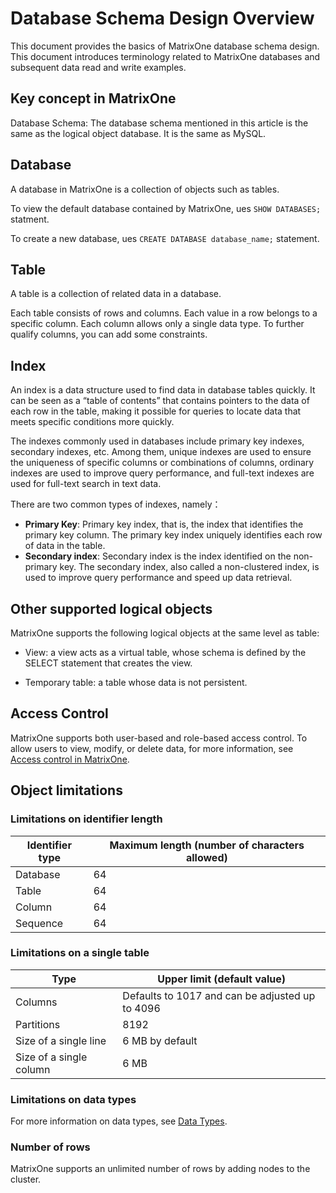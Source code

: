 # Database Schema Design Overview

This document provides the basics of MatrixOne database schema design. This document introduces terminology related to MatrixOne databases and subsequent data read and write examples.

## Key concept in MatrixOne

Database Schema: The database schema mentioned in this article is the same as the logical object database. It is the same as MySQL.

## Database

A database in MatrixOne is a collection of objects such as tables.

To view the default database contained by MatrixOne, ues `SHOW DATABASES;` statment.

To create a new database, ues `CREATE DATABASE database_name;` statement.

## Table

A table is a collection of related data in a database.

Each table consists of rows and columns. Each value in a row belongs to a specific column. Each column allows only a single data type. To further qualify columns, you can add some constraints.

## Index

An index is a data structure used to find data in database tables quickly. It can be seen as a “table of contents” that contains pointers to the data of each row in the table, making it possible for queries to locate data that meets specific conditions more quickly.

The indexes commonly used in databases include primary key indexes, secondary indexes, etc. Among them, unique indexes are used to ensure the uniqueness of specific columns or combinations of columns, ordinary indexes are used to improve query performance, and full-text indexes are used for full-text search in text data.

There are two common types of indexes, namely：

- **Primary Key**: Primary key index, that is, the index that identifies the primary key column. The primary key index uniquely identifies each row of data in the table.
- **Secondary index**: Secondary index is the index identified on the non-primary key. The secondary index, also called a non-clustered index, is used to improve query performance and speed up data retrieval.

## Other supported logical objects

MatrixOne supports the following logical objects at the same level as table:

- View: a view acts as a virtual table, whose schema is defined by the SELECT statement that creates the view.

- Temporary table: a table whose data is not persistent.

## Access Control

MatrixOne supports both user-based and role-based access control. To allow users to view, modify, or delete data, for more information, see [Access control in MatrixOne](../../Security/about-privilege-management.md).

## Object limitations

### Limitations on identifier length

|Identifier type|Maximum length (number of characters allowed)|
|---|---|
|Database|64|
|Table|64|
|Column|64|
|Sequence|64|

### Limitations on a single table

|Type|Upper limit (default value)|
|---|---|
|Columns|Defaults to 1017 and can be adjusted up to 4096|
|Partitions|8192|
|Size of a single line|6 MB by default|
|Size of a single column|6 MB|

### Limitations on data types

For more information on data types, see [Data Types](../../Reference/Data-Types/data-types.md).

### Number of rows

MatrixOne supports an unlimited number of rows by adding nodes to the cluster.
